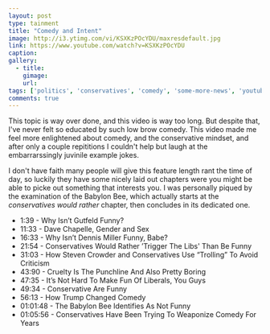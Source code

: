 ```yaml
---
layout: post
type: tainment
title: "Comedy and Intent"
image: http://i3.ytimg.com/vi/KSXKzPOcYDU/maxresdefault.jpg
link: https://www.youtube.com/watch?v=KSXKzPOcYDU
caption: 
gallery:
  - title: 
    gimage: 
    url: 
tags: ['politics', 'conservatives', 'comedy', 'some-more-news', 'youtube', 'show', 'recommended']
comments: true
---
```

This topic is way over done, and this video is way too long.  But despite that, I've never felt so educated by such low brow comedy.  This video made me feel more enlightened about comedy, and the conservative mindset, and after only a couple repititions I couldn't help but laugh at the embarrarssingly juvinile example jokes.

I don't have faith many people will give this feature length rant the time of day, so luckily they have some nicely laid out chapters were you might be able to picke out something that interests you.  I was personally piqued by the examination of the Babylon Bee, which actually starts at the *conservatives would rather* chapter, then concludes in its dedicated one.

- 1:39 - Why Isn’t Gutfeld Funny?
- 11:33 - Dave Chapelle, Gender and Sex
- 16:33 - Why Isn’t Dennis Miller Funny, Babe?
- 21:54 - Conservatives Would Rather ’Trigger The Libs' Than Be Funny
- 31:03 - How Steven Crowder and Conservatives Use “Trolling” To Avoid Criticism
- 43:90 - Cruelty Is The Punchline And Also Pretty Boring
- 47:35 - It’s Not Hard To Make Fun Of Liberals, You Guys
- 49:34 - Conservative Are Funny
- 56:13 - How Trump Changed Comedy
- 01:01:48 - The Babylon Bee Identifies As Not Funny
- 01:05:56 - Conservatives Have Been Trying To Weaponize Comedy For Years
